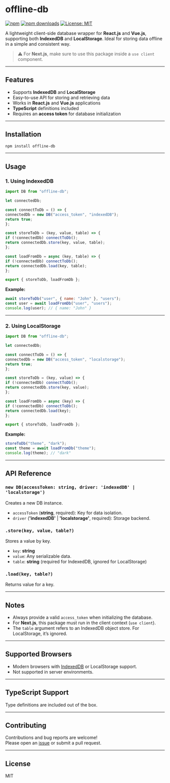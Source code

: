# offline-db

[![npm](https://img.shields.io/npm/v/offline-db.svg)](https://www.npmjs.com/package/offline-db)
[![npm downloads](https://img.shields.io/npm/dm/offline-db.svg)](https://www.npmjs.com/package/offline-db)
[![License: MIT](https://img.shields.io/badge/License-MIT-green.svg)](LICENSE)

A lightweight client-side database wrapper for **React.js** and **Vue.js**, supporting both **IndexedDB** and **LocalStorage**. Ideal for storing data offline in a simple and consistent way.

> ⚠️ For **Next.js**, make sure to use this package inside a `use client` component.

---

## Features

- Supports **IndexedDB** and **LocalStorage**
- Easy-to-use API for storing and retrieving data
- Works in **React.js** and **Vue.js** applications
- **TypeScript** definitions included
- Requires an **access token** for database initialization

---

## Installation
```bash
npm install offline-db
```
---

## Usage

### 1. Using IndexedDB
```javascript
import DB from "offline-db";

let connectedDb;

const connectToDb = () => {
connectedDb = new DB("access_token", "indexedDB");
return true;
};

const storeToDb = (key, value, table) => {
if (!connectedDb) connectToDb();
return connectedDb.store(key, value, table);
};

const loadFromDb = async (key, table) => {
if (!connectedDb) connectToDb();
return connectedDb.load(key, table);
};

export { storeToDb, loadFromDb };
```
**Example:**
```javascript
await storeToDb("user", { name: "John" }, "users");
const user = await loadFromDb("user", "users");
console.log(user); // { name: "John" }
```
---

### 2. Using LocalStorage
```javascript
import DB from "offline-db";

let connectedDb;

const connectToDb = () => {
connectedDb = new DB("access_token", "localstorage");
return true;
};

const storeToDb = (key, value) => {
if (!connectedDb) connectToDb();
return connectedDb.store(key, value);
};

const loadFromDb = async (key) => {
if (!connectedDb) connectToDb();
return connectedDb.load(key);
};

export { storeToDb, loadFromDb };
```
**Example:**
```javascript
storeToDb("theme", "dark");
const theme = await loadFromDb("theme");
console.log(theme); // "dark"
```
---

## API Reference

### `new DB(accessToken: string, driver: 'indexedDB' | 'localstorage')`
Creates a new DB instance.

- `accessToken` (**string**, required): Key for data isolation.
- `driver` (**'indexedDB'** | **'localstorage'**, required): Storage backend.

### `.store(key, value, table?)`
Stores a value by key.

- `key`: **string**
- `value`: Any serializable data.
- `table`: **string** (required for IndexedDB, ignored for LocalStorage)

### `.load(key, table?)`
Returns value for a key.

---

## Notes

* Always provide a valid `access_token` when initializing the database.
* For **Next.js**, this package must run in the client context (`use client`).
* The `table` argument refers to an IndexedDB object store. For LocalStorage, it’s ignored.

---

## Supported Browsers

- Modern browsers with [IndexedDB](https://developer.mozilla.org/en-US/docs/Web/API/IndexedDB_API) or LocalStorage support.
- Not supported in server environments.

---

## TypeScript Support

Type definitions are included out of the box.

---

## Contributing

Contributions and bug reports are welcome!  
Please open an [issue](https://github.com/yourusername/offline-db/issues) or submit a pull request.

---

## License

MIT
